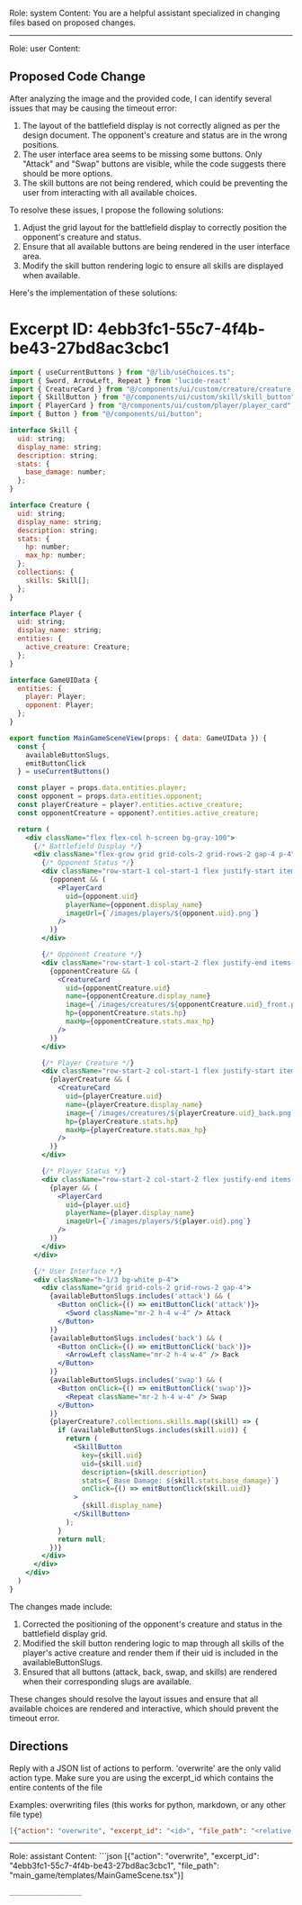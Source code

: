 Role: system
Content: You are a helpful assistant specialized in changing files based on proposed changes.
__________________
Role: user
Content: 
## Proposed Code Change
After analyzing the image and the provided code, I can identify several issues that may be causing the timeout error:

1. The layout of the battlefield display is not correctly aligned as per the design document. The opponent's creature and status are in the wrong positions.
2. The user interface area seems to be missing some buttons. Only "Attack" and "Swap" buttons are visible, while the code suggests there should be more options.
3. The skill buttons are not being rendered, which could be preventing the user from interacting with all available choices.

To resolve these issues, I propose the following solutions:

1. Adjust the grid layout for the battlefield display to correctly position the opponent's creature and status.
2. Ensure that all available buttons are being rendered in the user interface area.
3. Modify the skill button rendering logic to ensure all skills are displayed when available.

Here's the implementation of these solutions:

# Excerpt ID: 4ebb3fc1-55c7-4f4b-be43-27bd8ac3cbc1
```jsx main_game/templates/MainGameScene.tsx
import { useCurrentButtons } from "@/lib/useChoices.ts";
import { Sword, ArrowLeft, Repeat } from 'lucide-react'
import { CreatureCard } from "@/components/ui/custom/creature/creature_card";
import { SkillButton } from "@/components/ui/custom/skill/skill_button";
import { PlayerCard } from "@/components/ui/custom/player/player_card";
import { Button } from "@/components/ui/button";

interface Skill {
  uid: string;
  display_name: string;
  description: string;
  stats: {
    base_damage: number;
  };
}

interface Creature {
  uid: string;
  display_name: string;
  description: string;
  stats: {
    hp: number;
    max_hp: number;
  };
  collections: {
    skills: Skill[];
  };
}

interface Player {
  uid: string;
  display_name: string;
  entities: {
    active_creature: Creature;
  };
}

interface GameUIData {
  entities: {
    player: Player;
    opponent: Player;
  };
}

export function MainGameSceneView(props: { data: GameUIData }) {
  const {
    availableButtonSlugs,
    emitButtonClick
  } = useCurrentButtons()

  const player = props.data.entities.player;
  const opponent = props.data.entities.opponent;
  const playerCreature = player?.entities.active_creature;
  const opponentCreature = opponent?.entities.active_creature;

  return (
    <div className="flex flex-col h-screen bg-gray-100">
      {/* Battlefield Display */}
      <div className="flex-grow grid grid-cols-2 grid-rows-2 gap-4 p-4">
        {/* Opponent Status */}
        <div className="row-start-1 col-start-1 flex justify-start items-start">
          {opponent && (
            <PlayerCard
              uid={opponent.uid}
              playerName={opponent.display_name}
              imageUrl={`/images/players/${opponent.uid}.png`}
            />
          )}
        </div>

        {/* Opponent Creature */}
        <div className="row-start-1 col-start-2 flex justify-end items-start">
          {opponentCreature && (
            <CreatureCard
              uid={opponentCreature.uid}
              name={opponentCreature.display_name}
              image={`/images/creatures/${opponentCreature.uid}_front.png`}
              hp={opponentCreature.stats.hp}
              maxHp={opponentCreature.stats.max_hp}
            />
          )}
        </div>

        {/* Player Creature */}
        <div className="row-start-2 col-start-1 flex justify-start items-end">
          {playerCreature && (
            <CreatureCard
              uid={playerCreature.uid}
              name={playerCreature.display_name}
              image={`/images/creatures/${playerCreature.uid}_back.png`}
              hp={playerCreature.stats.hp}
              maxHp={playerCreature.stats.max_hp}
            />
          )}
        </div>

        {/* Player Status */}
        <div className="row-start-2 col-start-2 flex justify-end items-end">
          {player && (
            <PlayerCard
              uid={player.uid}
              playerName={player.display_name}
              imageUrl={`/images/players/${player.uid}.png`}
            />
          )}
        </div>
      </div>

      {/* User Interface */}
      <div className="h-1/3 bg-white p-4">
        <div className="grid grid-cols-2 grid-rows-2 gap-4">
          {availableButtonSlugs.includes('attack') && (
            <Button onClick={() => emitButtonClick('attack')}>
              <Sword className="mr-2 h-4 w-4" /> Attack
            </Button>
          )}
          {availableButtonSlugs.includes('back') && (
            <Button onClick={() => emitButtonClick('back')}>
              <ArrowLeft className="mr-2 h-4 w-4" /> Back
            </Button>
          )}
          {availableButtonSlugs.includes('swap') && (
            <Button onClick={() => emitButtonClick('swap')}>
              <Repeat className="mr-2 h-4 w-4" /> Swap
            </Button>
          )}
          {playerCreature?.collections.skills.map((skill) => {
            if (availableButtonSlugs.includes(skill.uid)) {
              return (
                <SkillButton
                  key={skill.uid}
                  uid={skill.uid}
                  description={skill.description}
                  stats={`Base Damage: ${skill.stats.base_damage}`}
                  onClick={() => emitButtonClick(skill.uid)}
                >
                  {skill.display_name}
                </SkillButton>
              );
            }
            return null;
          })}
        </div>
      </div>
    </div>
  )
}
```

The changes made include:

1. Corrected the positioning of the opponent's creature and status in the battlefield display grid.
2. Modified the skill button rendering logic to map through all skills of the player's active creature and render them if their uid is included in the availableButtonSlugs.
3. Ensured that all buttons (attack, back, swap, and skills) are rendered when their corresponding slugs are available.

These changes should resolve the layout issues and ensure that all available choices are rendered and interactive, which should prevent the timeout error.

## Directions
Reply with a JSON list of actions to perform. 'overwrite' are the only valid action type. 
Make sure you are using the excerpt_id which contains the entire contents of the file

Examples:
overwriting files (this works for python, markdown, or any other file type)
```json output_example1
[{"action": "overwrite", "excerpt_id": "<id>", "file_path": "<relative file path>"}]
```

__________________
Role: assistant
Content: ```json
[{"action": "overwrite", "excerpt_id": "4ebb3fc1-55c7-4f4b-be43-27bd8ac3cbc1", "file_path": "main_game/templates/MainGameScene.tsx"}]
```
__________________
